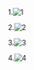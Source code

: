 1.![1](https://user-images.githubusercontent.com/101391579/170855203-2f34ebd5-d42f-4353-bae6-b0cf830d3ff6.png)

2.![2](https://user-images.githubusercontent.com/101391579/170855226-6bac17d4-9a18-4d7a-8073-e7f3211861d7.png)

3.![3](https://user-images.githubusercontent.com/101391579/170855240-bfdbb4f2-e5ac-49b7-91eb-0c7dfa0de6f9.png)

4.![4](https://user-images.githubusercontent.com/101391579/170856713-3ec3e131-4e9e-43b4-bb04-18bd87befdce.png)
